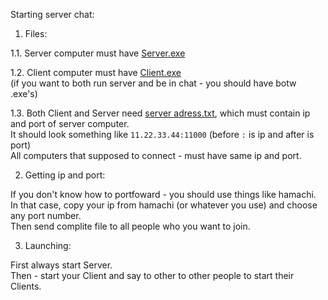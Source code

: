 Starting server chat:

1. Files:

1.1. Server computer must have [Server.exe](https://github.com/SunSerega/POC/raw/master/Server.exe)

1.2. Client computer must have [Client.exe](https://github.com/SunSerega/POC/raw/master/Client.exe)\
(if you want to both run server and be in chat - you should have botw .exe's)

1.3. Both Client and Server need [server adress.txt](https://github.com/SunSerega/POC/raw/master/server%20adress.txt), which must contain ip and port of server computer.\
It should look something like `11.22.33.44:11000` (before `:` is ip and after is port)\
All computers that supposed to connect - must have same ip and port.

2. Getting ip and port:

If you don't know how to portfoward - you should use things like hamachi.\
In that case, copy your ip from hamachi (or whatever you use) and choose any port number.\
Then send complite file to all people who you want to join.

3. Launching:

First always start Server.\
Then - start your Client and say to other to other people to start their Clients.
